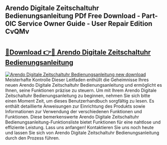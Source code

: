 ## Arendo Digitale Zeitschaltuhr Bedienungsanleitung PDf Free Download - Part-0lC Service Owner Guide - User Repair Edition CvQMv

# <h2><a href="http://df1hipp.blite.top/?on=Arendo+Digitale+Zeitschaltuhr+Bedienungsanleitung">🔗Download 👉🔴 Arendo Digitale Zeitschaltuhr Bedienungsanleitung</a></h2>

[![Arendo Digitale Zeitschaltuhr Bedienungsanleitung new download](https://i.imgur.com/lujVjoI.png)](http://df1hipp.blite.top/?on=Arendo+Digitale+Zeitschaltuhr+Bedienungsanleitung)
Meisterhafte Kontrolle Dieser Leitfaden enthüllt die Geheimnisse Ihres neuen Arendo Digitale Zeitschaltuhr Bedienungsanleitung und ermöglicht es Ihnen, seine Funktionen präzise zu steuern. Um mit Ihrem Arendo Digitale Zeitschaltuhr Bedienungsanleitung zu beginnen, nehmen Sie sich bitte einen Moment Zeit, um dieses Benutzerhandbuch sorgfältig zu lesen. Es enthält detaillierte Anweisungen zur Einrichtung des Produkts sowie Informationen zur Verwendung der verschiedenen Funktionen und Funktionen. Diese bemerkenswerte Arendo Digitale Zeitschaltuhr Bedienungsanleitung-Funktionsliste bietet Funktionen für eine nahtlose und effiziente Leistung. Lass uns anfangen! Kontaktieren Sie uns noch heute und lassen Sie sich von Arendo Digitale Zeitschaltuhr Bedienungsanleitung durch den Prozess führen.

